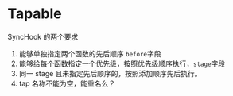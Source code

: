 # Tapable

SyncHook 的两个要求

1. 能够单独指定两个函数的先后顺序 `before`字段
1. 能够给每个函数指定一个优先级，按照优先级顺序执行，`stage`字段
1. 同一 stage 且未指定先后顺序的，按照添加顺序先后执行。
1. tap 名称不能为空，能重名么？
